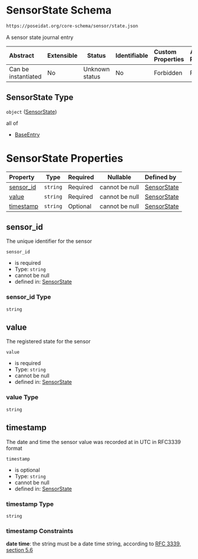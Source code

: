 # SensorState Schema

```txt
https://poseidat.org/core-schema/sensor/state.json
```

A sensor state journal entry


| Abstract            | Extensible | Status         | Identifiable | Custom Properties | Additional Properties | Access Restrictions | Defined In                                                           |
| :------------------ | ---------- | -------------- | ------------ | :---------------- | --------------------- | ------------------- | -------------------------------------------------------------------- |
| Can be instantiated | No         | Unknown status | No           | Forbidden         | Forbidden             | none                | [state.json](schemas/entry/sensor/state.json "open original schema") |

## SensorState Type

`object` ([SensorState](state.md))

all of

-   [BaseEntry](measurement-allof-baseentry.md "check type definition")

# SensorState Properties

| Property                | Type     | Required | Nullable       | Defined by                                                                                                                   |
| :---------------------- | -------- | -------- | -------------- | :--------------------------------------------------------------------------------------------------------------------------- |
| [sensor_id](#sensor_id) | `string` | Required | cannot be null | [SensorState](state-properties-sensor_id.md "https&#x3A;//poseidat.org/core-schema/sensor/state.json#/properties/sensor_id") |
| [value](#value)         | `string` | Required | cannot be null | [SensorState](state-properties-value.md "https&#x3A;//poseidat.org/core-schema/sensor/state.json#/properties/value")         |
| [timestamp](#timestamp) | `string` | Optional | cannot be null | [SensorState](state-properties-timestamp.md "https&#x3A;//poseidat.org/core-schema/sensor/state.json#/properties/timestamp") |

## sensor_id

The unique identifier for the sensor


`sensor_id`

-   is required
-   Type: `string`
-   cannot be null
-   defined in: [SensorState](state-properties-sensor_id.md "https&#x3A;//poseidat.org/core-schema/sensor/state.json#/properties/sensor_id")

### sensor_id Type

`string`

## value

The registered state for the sensor


`value`

-   is required
-   Type: `string`
-   cannot be null
-   defined in: [SensorState](state-properties-value.md "https&#x3A;//poseidat.org/core-schema/sensor/state.json#/properties/value")

### value Type

`string`

## timestamp

The date and time the sensor value was recorded at in UTC in RFC3339 format


`timestamp`

-   is optional
-   Type: `string`
-   cannot be null
-   defined in: [SensorState](state-properties-timestamp.md "https&#x3A;//poseidat.org/core-schema/sensor/state.json#/properties/timestamp")

### timestamp Type

`string`

### timestamp Constraints

**date time**: the string must be a date time string, according to [RFC 3339, section 5.6](https://tools.ietf.org/html/rfc3339 "check the specification")
